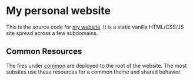 # My personal website
This is the source code for [my website](https://rbuurman.de).
It is a static vanilla HTML/CSS/JS site spread across a few subdomains.

## Common Resources
The files under [common](./common) are deployed to the root of the website.
The most subsites use these resources for a common theme and shared behavior.
